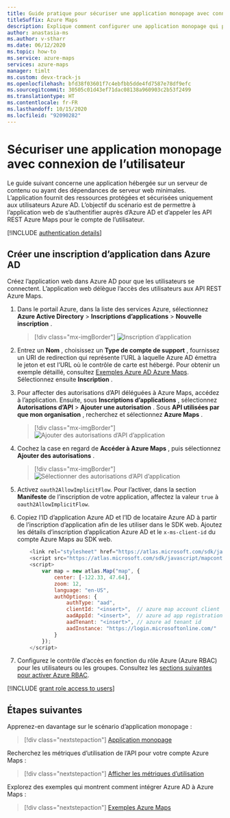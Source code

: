 ```yaml
---
title: Guide pratique pour sécuriser une application monopage avec connexion de l’utilisateur
titleSuffix: Azure Maps
description: Explique comment configurer une application monopage qui prend en charge l’authentification unique Azure AD avec le SDK web Azure Maps.
author: anastasia-ms
ms.author: v-stharr
ms.date: 06/12/2020
ms.topic: how-to
ms.service: azure-maps
services: azure-maps
manager: timlt
ms.custom: devx-track-js
ms.openlocfilehash: bfd38f03601f7c4ebfbb5dde4fd7587e78df9efc
ms.sourcegitcommit: 30505c01d43ef71dac08138a960903c2b53f2499
ms.translationtype: HT
ms.contentlocale: fr-FR
ms.lasthandoff: 10/15/2020
ms.locfileid: "92090282"
---
```

# <a name="secure-a-single-page-application-with-user-sign-in"></a>Sécuriser une application monopage avec connexion de l’utilisateur

Le guide suivant concerne une application hébergée sur un serveur de contenu ou ayant des dépendances de serveur web minimales. L’application fournit des ressources protégées et sécurisées uniquement aux utilisateurs Azure AD. L’objectif du scénario est de permettre à l’application web de s’authentifier auprès d’Azure AD et d’appeler les API REST Azure Maps pour le compte de l’utilisateur.

[!INCLUDE [authentication details](./includes/view-authentication-details.md)]

## <a name="create-an-application-registration-in-azure-ad"></a>Créer une inscription d’application dans Azure AD

Créez l’application web dans Azure AD pour que les utilisateurs se connectent. L’application web délègue l’accès des utilisateurs aux API REST Azure Maps.

1. Dans le portail Azure, dans la liste des services Azure, sélectionnez **Azure Active Directory** > **Inscriptions d’applications** > **Nouvelle inscription** .  

    > [!div class="mx-imgBorder"]
    > ![Inscription d’application](./media/how-to-manage-authentication/app-registration.png)

2. Entrez un **Nom** , choisissez un **Type de compte de support** , fournissez un URI de redirection qui représente l’URL à laquelle Azure AD émettra le jeton et est l’URL où le contrôle de carte est hébergé. Pour obtenir un exemple détaillé, consultez [Exemples Azure AD Azure Maps](https://github.com/Azure-Samples/Azure-Maps-AzureAD-Samples/tree/master/src/ImplicitGrant). Sélectionnez ensuite **Inscription** .  

3. Pour affecter des autorisations d’API déléguées à Azure Maps, accédez à l’application. Ensuite, sous **Inscriptions d’applications** , sélectionnez **Autorisations d’API** > **Ajouter une autorisation** . Sous **API utilisées par que mon organisation** , recherchez et sélectionnez **Azure Maps** .

    > [!div class="mx-imgBorder"]
    > ![Ajouter des autorisations d’API d’application](./media/how-to-manage-authentication/app-permissions.png)

4. Cochez la case en regard de **Accéder à Azure Maps** , puis sélectionnez **Ajouter des autorisations** .

    > [!div class="mx-imgBorder"]
    > ![Sélectionner des autorisations d’API d’application](./media/how-to-manage-authentication/select-app-permissions.png)

5. Activez `oauth2AllowImplicitFlow`. Pour l’activer, dans la section **Manifeste** de l’inscription de votre application, affectez la valeur `true` à `oauth2AllowImplicitFlow`.

6. Copiez l’ID d’application Azure AD et l’ID de locataire Azure AD à partir de l’inscription d’application afin de les utiliser dans le SDK web. Ajoutez les détails d’inscription d’application Azure AD et le `x-ms-client-id` du compte Azure Maps au SDK web.

    ```javascript
        <link rel="stylesheet" href="https://atlas.microsoft.com/sdk/javascript/mapcontrol/2/atlas.min.css" type="text/css" />
        <script src="https://atlas.microsoft.com/sdk/javascript/mapcontrol/2/atlas.min.js" />
        <script>
            var map = new atlas.Map("map", {
                center: [-122.33, 47.64],
                zoom: 12,
                language: "en-US",
                authOptions: {
                    authType: "aad",
                    clientId: "<insert>",  // azure map account client id
                    aadAppId: "<insert>",  // azure ad app registration id
                    aadTenant: "<insert>", // azure ad tenant id
                    aadInstance: "https://login.microsoftonline.com/"
                }
            });
        </script>   
    ```

7. Configurez le contrôle d’accès en fonction du rôle Azure (Azure RBAC) pour les utilisateurs ou les groupes. Consultez les [sections suivantes pour activer Azure RBAC](#grant-role-based-access-for-users-to-azure-maps).
   
[!INCLUDE [grant role access to users](./includes/grant-rbac-users.md)]

## <a name="next-steps"></a>Étapes suivantes

Apprenez-en davantage sur le scénario d’application monopage :
> [!div class="nextstepaction"]
> [Application monopage](https://docs.microsoft.com/azure/active-directory/develop/scenario-spa-overview)

Recherchez les métriques d’utilisation de l’API pour votre compte Azure Maps :
> [!div class="nextstepaction"]
> [Afficher les métriques d’utilisation](how-to-view-api-usage.md)

Explorez des exemples qui montrent comment intégrer Azure AD à Azure Maps :
> [!div class="nextstepaction"]
> [Exemples Azure Maps](https://github.com/Azure-Samples/Azure-Maps-AzureAD-Samples/tree/master/src/ImplicitGrant)
